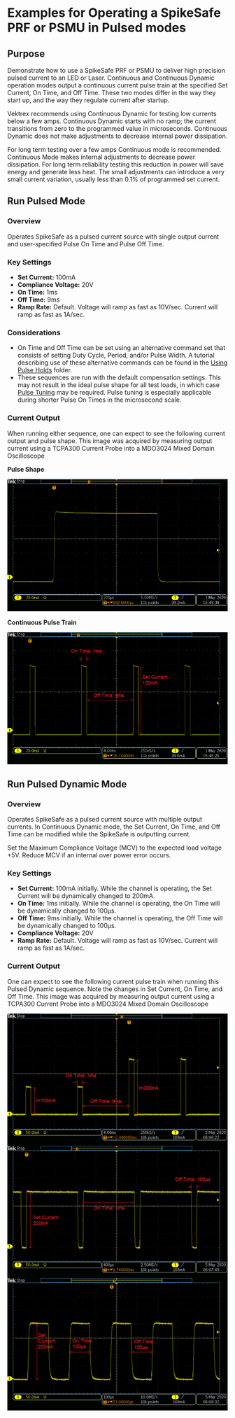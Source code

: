 # Examples for Operating a SpikeSafe PRF or PSMU in Pulsed modes

## **Purpose**
Demonstrate how to use a SpikeSafe PRF or PSMU to deliver high precision pulsed current to an LED or Laser. Continuous and Continuous Dynamic operation modes output a continuous current pulse train at the specified Set Current, On Time, and Off Time. These two modes differ in the way they start up, and the way they regulate current after startup.

Vektrex recommends using Continuous Dynamic for testing low currents below a few amps.  Continuous Dynamic starts with no ramp; the current transitions from zero to the programmed value in microseconds. Continuous Dynamic does not make adjustments to decrease internal power dissipation.

For long term testing over a few amps Continuous mode is recommended. Continuous Mode makes internal adjustments to decrease power dissipation. For long term reliability testing this reduction in power will save energy and generate less heat. The small adjustments can introduce a very small current variation, usually less than 0.1% of programmed set current.

## **Run Pulsed Mode**

### Overview 
Operates SpikeSafe as a pulsed current source with single output current and user-specified Pulse On Time and Pulse Off Time.

### Key Settings 
- **Set Current:** 100mA
- **Compliance Voltage:** 20V
- **On Time:** 1ms
- **Off Time:** 9ms
- **Ramp Rate:** Default. Voltage will ramp as fast as 10V/sec. Current will ramp as fast as 1A/sec.

### Considerations
- On Time and Off Time can be set using an alternative command set that consists of setting Duty Cycle, Period, and/or Pulse Width. A tutorial describing use of these alternative commands can be found in the [Using Pulse Holds](../../ApplicationSpecificExamples/UsingPulseHolds) folder.
- These sequences are run with the default compensation settings. This may not result in the ideal pulse shape for all test loads, in which case [Pulse Tuning](../../ApplicationSpecificExamples/PulseTuning) may be required. Pulse tuning is especially applicable during shorter Pulse On Times in the microsecond scale.

### Current Output
When running either sequence, one can expect to see the following current output and pulse shape. This image was acquired by measuring output current using a TCPA300 Current Probe into a MDO3024 Mixed Domain Oscilloscope

**Pulse Shape**

![](continuous_pulse_shape.png)

**Continuous Pulse Train**

![](continuous_pulse_train.png)


## **Run Pulsed Dynamic Mode**

### Overview
Operates SpikeSafe as a pulsed current source with multiple output currents. In Continuous Dynamic mode, the Set Current, On Time, and Off Time can be modified while the SpikeSafe is outputting current.  

Set the Maximum Compliance Voltage (MCV) to the expected load voltage +5V. Reduce MCV if an internal over power error occurs. 

### Key Settings
- **Set Current:** 100mA initially. While the channel is operating, the Set Current will be dynamically changed to 200mA.
- **On Time:** 1ms initially. While the channel is operating, the On Time will be dynamically changed to 100µs.
- **Off Time:** 9ms initially. While the channel is operating, the Off Time will be dynamically changed to 100µs.
- **Compliance Voltage:** 20V
- **Ramp Rate:** Default. Voltage will ramp as fast as 10V/sec. Current will ramp as fast as 1A/sec.

### Current Output
One can expect to see the following current pulse train when running this Pulsed Dynamic sequence. Note the changes in Set Current, On Time, and Off Time. This image was acquired by measuring output current using a TCPA300 Current Probe into a MDO3024 Mixed Domain Oscilloscope

![](pulsed_dynamic_adjustments.png)
